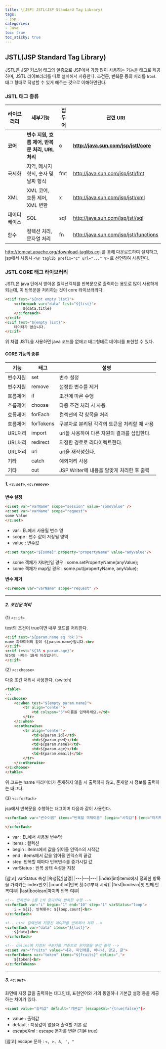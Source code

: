 ```yaml
---
title: \[JSP] JSTL(JSP Standard Tag Library)
tags:
- jsp
categories:
- Java
toc: true
toc_sticky: true
---
```


## JSTL(JSP Standard Tag Library)

JSTL은 JSP 커스텀 태그의 일종으로 JSP에서 가장 많이 사용하는 기능을 태그로 제공하며, JSTL 라이브러리를 따로 설치해서 사용한다.
조건문, 반복문 등의 처리를 `html` 태그 형태로 작성할 수 있게 해주는 것으로 이해하면된다.


### JSTL 태그 종류

|라이브러리|세부기능|접두어|관련 URI|
|---|---|---|---|
|**코어**|**변수 지원, 흐름 제어, 반복문 처리, URL 처리**|**c**|**http://java.sun.com/jsp/jstl/core**|
|국제화|지역, 메시지 형식, 숫자 및 날짜 형식|fmt|http://java.sun.com/jsp/jstl/fmt|
|XML|XML 코어, 흐름 제어, XML 변환|x|http://java.sun.com/jsp/jstl/xml|
|데이터베이스|SQL|sql|http://java.sun.com/jsp/jstl/sql|
|함수|컬렉션 처리, 문자열 처리|fn|http://java.sun.com/jsp/jstl/functions|

<a href="http://tomcat.apache.org/download-taglibs.cgi">http://tomcat.apache.org/download-taglibs.cgi</a> 를 통해 다운로드하여 설치하고,
jsp에서 사용시 `<%@ taglib prefix="c" url="..." %>` 로 선언하여 사용한다.


### JSTL CORE 태그 라이브러리

JSTL은 java 단에서 받아온 컬렉션객체를 반복문으로 출력하는 용도로 많이 사용하게 되는데, 이 반복문을 처리하는 것이 core 라이브러리다.

```html
<c:if test="${not empty list}">
    <c:foreach var="data" list="${list}">
        ${data.title}
    </c:foreach>
</c:if>
<c:if test="${empty list}">
    데이터가 없습니다.
</c:if>
```

위 처럼 JSTL을 사용하면 java 코드를 없애고 태그형태로 데이터를 표현할 수 있다.


#### CORE 기능의 종류

|기능|태그|설명|
|---|---|---|
|변수지원|set|변수 설정|
|변수지원|remove|설정한 변수를 제거|
|흐름제어|if|조건에 따른 수행|
|흐름제어|choose|다중 조건 처리 시 사용|
|흐름제어|forEach|컬렉션의 각 항목을 처리|
|흐름제어|forTokens|구분자로 분리된 각각의 토큰을 처리할 때 사용|
|URL처리|import|url을 사용하여 다른 자원의 결과를 삽입한다.|
|URL처리|redirect|지정한 경로로 리다이렉트한다.|
|URL처리|url|url을 재작성한다.|
|기타|catch|예외처리 사용|
|기타|out|JSP Writer에 내용을 알맞게 처리한 후 출력|



##### 1. `<c:set>,<c:remove>`

**변수 설정**

```html
<c:set var="varName" scope="session" value="someValue" />
<c:set var="varName" scope="request">
some Value
</c:set>
```
- var : EL에서 사용될 변수 명
- scope : 변수 값이 저장될 영역
- value : 변수값


```html
<c:set target="${some}" property="propertyName" value="anyValue"/>
```
- some 객체가 자바빈일 경우 : some.setPropertyName(anyValue);
- some 객체가 map일 경우 : some.put(propertyName, anyValue);


**변수 제거**

```html
<c:remove var="varName" scope="request" />
```

- - -

##### 2. 조건문 처리

(1) `<c:if>`

test의 조건이 true이면 내부 코드를 처리한다.

```html
<c:if test="${param.name eq 'bk'}">
name 파라미터의 값이 ${param.name}입니다.<br>
</c:if>
<c:if test="${18 < param.age}">
당신의 나이는 18세 이상입니다.
</c:if>
```


(2) `<c:choose>`

다중 조건 처리시 사용한다. (switch)

```html
<table>
...
<c:choose>
    <c:when test="${empty param.name}">
        <tr align="center">
            <td colspan="5">이름을 입력하세요.</td>
        </tr>
    </c:when>
    <c:otherwise>
        <tr align="center">
            <td>${param.id}</td>
            <td>${param.pwd}</td>
            <td>${param.name}</td>
            <td>${param.age}</td>
            <td>${param.email}</td>
        </tr>
    </c:otherwise>
</c:choose>
</table>
```

위 코드는 name 파라미터가 존재하지 않을 시 출력하지 않고, 존재할 시 정보를 출력하는 태그다.



(3) `<c:forEach>`

jsp에서 반복문을 수행하는 태그이며 다음과 같이 사용한다.

```html
<c:forEach var="변수이름" items="반복할 객체이름" [begin="시작값"] [end="마지막값"] [step="증가값"] [varStatus="반복상태변수이름"]>
    ...
</c:forEach>
```
- var : EL에서 사용될 변수명
- items : 컬렉션
- begin : items에서 값을 읽어올 인덱스의 시작값
- end : items에서 값을 읽어올 인덱스의 끝값
- step: 반복할 때마다 반복변수를 증가시킬 값
- varStatus : 반복 상태 속성을 지정

[참고] varStatus 속성
|속성|값|설명|
|---|---|---|
|index|int|items에서 정의한 항목을 가리키는 index번호|
|count|int|반복 횟수(1부터 시작)|
|first|boolean|첫 번째 반복여부|
|last|boolean|마지막 반복 여부|


```html
<!-- 반복변수 i를 1씩 증가하며 반복문 수행 -->
<c:forEach var="i" begin="1" end="10" step="1" varStatus="loop">
    i = ${i}, 반복횟수: ${loop.count}<br>
</c:forEach>
```

```html
<!-- List 컬렉션에 저장된 데이터를 반복해서 처리 -->
<c:forEach var="data" items="${list}">
    ${data}<br>
</c:forEach>
```

```html
<!-- delims에 지정된 구분자를 기준으로 문자열을 분리 출력 -->
<c:set var="fruits" value="사과, 파인애플, 바나나, 망고, 귤">
<c:forTokens var="token" items="${fruits}" delims=",">
    ${token}<br>
</c:forTokens>
```

- - -

##### 3. `<c:out>`

화면에 지정 값을 출력하는 태그인데, 표현언어와 거의 동일하나 기본값 설정 등을 제공하는 차이가 있다.

```html
<c:out value="출력값" default="기본값" [escapeXml="{true|false}"]>
```
- value : 출력값
- default : 지정값이 없을때 출력할 기본 값
- escapeXml : escape 문자를 변환 (기본 true)

[참고] escape 문자 : `<, >, &, ', "`

